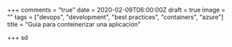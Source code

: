 +++
comments = "true"
date = 2020-02-09T06:00:00Z
draft = true
image = ""
tags = ["devops", "development", "best practices", "containers", "azure"]
title = "Guia para conteinerizar una aplicación"

+++
sd